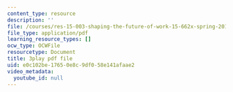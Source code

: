 ```yaml
---
content_type: resource
description: ''
file: /courses/res-15-003-shaping-the-future-of-work-15-662x-spring-2016/e0c102be17650e8c9df058e141afaae2_OmiGPen5vSo.pdf
file_type: application/pdf
learning_resource_types: []
ocw_type: OCWFile
resourcetype: Document
title: 3play pdf file
uid: e0c102be-1765-0e8c-9df0-58e141afaae2
video_metadata:
  youtube_id: null
---
```

